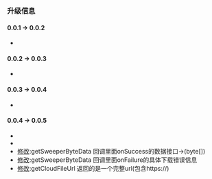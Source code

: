 ### 升级信息

#### 0.0.1 ->  0.0.2

- [修改]:历史记录数据接口返回值改变

#### 0.0.2 -> 0.0.3

- [fixbug]:解决了onDpUpdate()重复回调的问题

#### 0.0.3 -> 0.0.4

- [新增]:数据通道直接返回byte[]

#### 0.0.4 -> 0.0.5

- [新增]:删除历史接口
- [新增]:查询当前地图和路径path接口
- [修改]:getSweeperByteData 回调里面onSuccess的数据接口->(byte[])
- [修改]:getSweeperByteData 回调里面onFailure的具体下载错误信息
- [修改]:getCloudFileUrl 返回的是一个完整url(包含https://)
